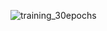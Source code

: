 ![training_30epochs](https://user-images.githubusercontent.com/11872036/116269251-593fbf80-a77e-11eb-82b1-735d670c6241.png)
